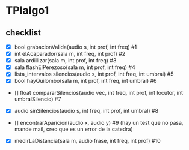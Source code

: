 # TPIalgo1


## checklist

- [X] bool grabacionValida(audio s, int prof, int freq) #1
- [X] int elAcaparador(sala m, int freq, int prof) #2
- [X] sala ardillizar(sala m, int prof, int freq) #3
- [x] sala flashElPerezoso(sala m, int prof, int freq) #4
- [x] lista_intervalos silencios(audio s, int prof, int freq, int umbral) #5
- [x] bool hayQuilombo(sala m, int prof, int freq, int umbral)  #6
- [] float compararSilencios(audio vec, int freq, int prof, int locutor, int umbralSilencio) #7
- [X] audio sinSilencios(audio s, int freq, int prof, int umbral) #8
- [] encontrarAparicion(audio x, audio y) #9 (hay un test que no pasa, mande mail, creo que es un error de la catedra) 
- [x] medirLaDistancia(sala m, audio frase, int freq, int prof) #10


